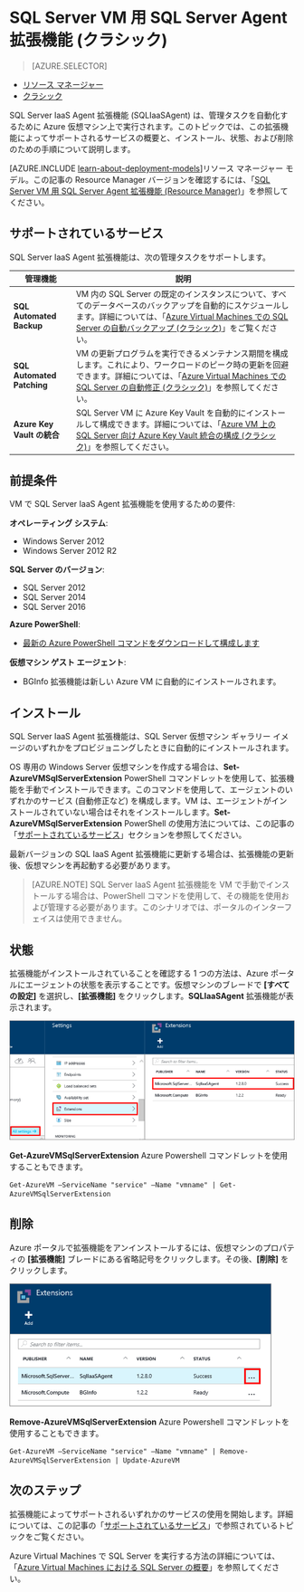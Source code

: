 <properties
	pageTitle="SQL Server VM 用 SQL Server Agent 拡張機能 (クラシック) | Microsoft Azure"
	description="このトピックでは、SQL Server Agent 拡張機能を管理して、SQL Server の特定の管理機能を自動化する方法について説明します。自動バックアップ、自動修正、および Azure Key Vault の統合が含まれます。このトピックでは、クラシック デプロイメント モードを使用します。"
	services="virtual-machines-windows"
	documentationCenter=""
	authors="rothja"
	manager="jhubbard"
	editor=""
	tags="azure-service-management"/>

<tags
	ms.service="virtual-machines-windows"
	ms.devlang="na"
	ms.topic="article"
	ms.tgt_pltfrm="vm-windows-sql-server"
	ms.workload="infrastructure-services"
	ms.date="05/16/2016"
	ms.author="jroth"/>

# SQL Server VM 用 SQL Server Agent 拡張機能 (クラシック)

> [AZURE.SELECTOR]
- [リソース マネージャー](virtual-machines-windows-sql-server-agent-extension.md)
- [クラシック](virtual-machines-windows-classic-sql-server-agent-extension.md)

SQL Server IaaS Agent 拡張機能 (SQLIaaSAgent) は、管理タスクを自動化するために Azure 仮想マシン上で実行されます。このトピックでは、この拡張機能によってサポートされるサービスの概要と、インストール、状態、および削除のための手順について説明します。

[AZURE.INCLUDE [learn-about-deployment-models](../../includes/learn-about-deployment-models-classic-include.md)]リソース マネージャー モデル。この記事の Resource Manager バージョンを確認するには、「[SQL Server VM 用 SQL Server Agent 拡張機能 (Resource Manager)](virtual-machines-windows-sql-server-agent-extension.md)」を参照してください。

## サポートされているサービス

SQL Server IaaS Agent 拡張機能は、次の管理タスクをサポートします。

| 管理機能 | 説明 |
|---------------------|-------------------------------|
| **SQL Automated Backup** | VM 内の SQL Server の既定のインスタンスについて、すべてのデータベースのバックアップを自動的にスケジュールします。詳細については、「[Azure Virtual Machines での SQL Server の自動バックアップ (クラシック)](virtual-machines-windows-classic-sql-automated-backup.md)」をご覧ください。|
| **SQL Automated Patching** | VM の更新プログラムを実行できるメンテナンス期間を構成します。これにより、ワークロードのピーク時の更新を回避できます。詳細については、「[Azure Virtual Machines での SQL Server の自動修正 (クラシック)](virtual-machines-windows-classic-sql-automated-patching.md)」を参照してください。|
| **Azure Key Vault の統合** | SQL Server VM に Azure Key Vault を自動的にインストールして構成できます。詳細については、「[Azure VM 上の SQL Server 向け Azure Key Vault 統合の構成 (クラシック)](virtual-machines-windows-classic-ps-sql-keyvault.md)」を参照してください。|

## 前提条件

VM で SQL Server IaaS Agent 拡張機能を使用するための要件:

**オペレーティング システム**:

- Windows Server 2012
- Windows Server 2012 R2

**SQL Server のバージョン**:

- SQL Server 2012
- SQL Server 2014
- SQL Server 2016

**Azure PowerShell**:

- [最新の Azure PowerShell コマンドをダウンロードして構成します](../powershell-install-configure.md)

**仮想マシン ゲスト エージェント**:

- BGInfo 拡張機能は新しい Azure VM に自動的にインストールされます。

## インストール

SQL Server IaaS Agent 拡張機能は、SQL Server 仮想マシン ギャラリー イメージのいずれかをプロビジョニングしたときに自動的にインストールされます。

OS 専用の Windows Server 仮想マシンを作成する場合は、**Set-AzureVMSqlServerExtension** PowerShell コマンドレットを使用して、拡張機能を手動でインストールできます。このコマンドを使用して、エージェントのいずれかのサービス (自動修正など) を構成します。VM は、エージェントがインストールされていない場合はそれをインストールします。**Set-AzureVMSqlServerExtension** PowerShell の使用方法については、この記事の「[サポートされているサービス](#supported-services)」セクションを参照してください。

最新バージョンの SQL IaaS Agent 拡張機能に更新する場合は、拡張機能の更新後、仮想マシンを再起動する必要があります。

>[AZURE.NOTE] SQL Server IaaS Agent 拡張機能を VM で手動でインストールする場合は、PowerShell コマンドを使用して、その機能を使用および管理する必要があります。このシナリオでは、ポータルのインターフェイスは使用できません。

## 状態

拡張機能がインストールされていることを確認する 1 つの方法は、Azure ポータルにエージェントの状態を表示することです。仮想マシンのブレードで **[すべての設定]** を選択し、**[拡張機能]** をクリックします。**SQLIaaSAgent** 拡張機能が表示されます。

![Azure ポータルでの SQL Server IaaS Agent 拡張機能](./media/virtual-machines-windows-classic-sql-server-agent-extension/azure-sql-server-iaas-agent-portal.png)

**Get-AzureVMSqlServerExtension** Azure Powershell コマンドレットを使用することもできます。

	Get-AzureVM –ServiceName "service" –Name "vmname" | Get-AzureVMSqlServerExtension

## 削除   

Azure ポータルで拡張機能をアンインストールするには、仮想マシンのプロパティの **[拡張機能]** ブレードにある省略記号をクリックします。その後、**[削除]** をクリックします。

![Azure ポータルで SQL Server IaaS Agent 拡張機能をアンインストールします](./media/virtual-machines-windows-classic-sql-server-agent-extension/azure-sql-server-iaas-agent-uninstall.png)

**Remove-AzureVMSqlServerExtension** Azure Powershell コマンドレットを使用することもできます。

	Get-AzureVM –ServiceName "service" –Name "vmname" | Remove-AzureVMSqlServerExtension | Update-AzureVM

## 次のステップ

拡張機能によってサポートされるいずれかのサービスの使用を開始します。詳細については、この記事の「[サポートされているサービス](#supported-services)」で参照されているトピックをご覧ください。

Azure Virtual Machines で SQL Server を実行する方法の詳細については、「[Azure Virtual Machines における SQL Server の概要](virtual-machines-windows-sql-server-iaas-overview.md)」を参照してください。

<!---HONumber=AcomDC_0525_2016-->